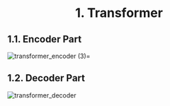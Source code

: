 <h1 align='center'> 1. Transformer </h1>
<h2> 1.1. Encoder Part </h2>

![transformer_encoder (3)](https://github.com/MarsSeo/Build-My-Own-Models/assets/103374757/5a11beb6-83d1-4ccb-9b42-54f5f54b0c56)=

<h2> 1.2. Decoder Part </h2>

![transformer_decoder](https://github.com/MarsSeo/Build-My-Own-Models/assets/103374757/e32f65ef-4fcc-4cbf-b6f4-9b5caacf6bbf)
